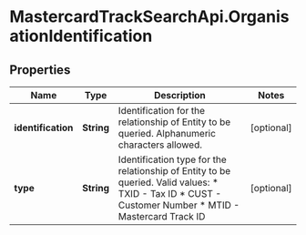 # MastercardTrackSearchApi.OrganisationIdentification

## Properties

Name | Type | Description | Notes
------------ | ------------- | ------------- | -------------
**identification** | **String** | Identification for the relationship of Entity to be queried. Alphanumeric characters allowed. | [optional] 
**type** | **String** | Identification type for the relationship of Entity to be queried.  Valid values:   * TXID - Tax ID   * CUST - Customer Number   * MTID - Mastercard Track ID | [optional] 


